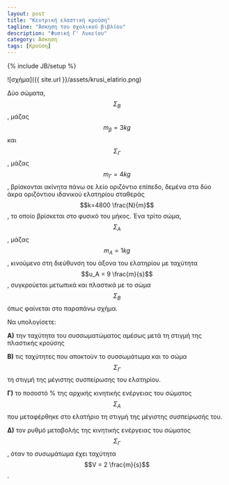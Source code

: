 ```yaml
---
layout: post
title: "Κεντρική ελαστική κρούση"
tagline: "Άσκηση του σχολικού βιβλίου"
description: "Φυσική Γ' Λυκείου"
category: Άσκηση
tags: [Κρούση]
---
```

{% include JB/setup %}

![σχήμα]({{ site.url }}/assets/krusi_elatirio.png) 

Δύο σώματα, $$Σ_Β$$, μάζας $$m_β=3kg$$ και $$Σ_Γ$$, μάζας $$m_Γ= 4 kg$$, βρίσκονται ακίνητα πάνω σε λείο οριζόντιο επίπεδο, δεμένα στα δύο άκρα οριζόντιου ιδανικού ελατηρίου σταθεράς $$k=4800 \frac{N}{m}$$, το οποίο βρίσκεται στο φυσικό του μήκος. Ένα τρίτο σώμα, $$Σ_Α$$ , μάζας $$m_Α=1kg$$, κινούμενο στη διεύθυνση του άξονα του ελατηρίου με ταχύτητα 
$$υ_Α = 9 \frac{m}{s}$$, συγκρούεται μετωπικά και πλαστικά με το σώμα $$Σ_Β$$ όπως φαίνεται στο παραπάνω σχήμα.

Να υπολογίσετε:

**A)** την ταχύτητα του συσσωματώματος αμέσως μετά τη στιγμή της πλαστικής κρούσης

**B)** τις ταχύτητες που αποκτούν το συσσωμάτωμα και το σώμα $$Σ_Γ$$ τη στιγμή της μέγιστης συσπείρωσης του ελατηρίου.

**Γ)** το ποσοστό % της αρχικής κινητικής ενέργειας του σώματος $$Σ_Α$$ που μεταφέρθηκε στο ελατήριο τη στιγμή της μέγιστης συσπείρωσής του.

**Δ)** τον ρυθμό μεταβολής της κινητικής ενέργειας του σώματος $$Σ_Γ$$, όταν το συσωμάτωμα έχει ταχύτητα $$V = 2 \frac{m}{s}$$.

